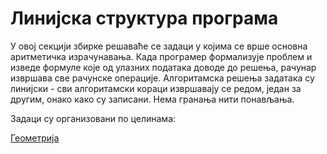 # Линијска структура програма

У овој секцији збирке решаваће се задаци у којима се врше основна аритметичка израчунавања. Када програмер формализује проблем и изведе формуле које од улазних података доводе до решења, рачунар извршава све рачунске операције. Алгоритамска решења задатака су линијски - сви алгоритамски кораци извршавају се редом, један за другим, онако како су записани. Нема гранања нити понављања.

Задаци су организовани по целинама:

[Геометрија](lgeometry.md)
